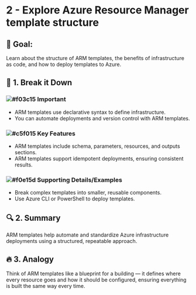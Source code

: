 # 2 - Explore Azure Resource Manager template structure

## 🎯 Goal:
Learn about the structure of ARM templates, the benefits of infrastructure as code, and how to deploy templates to Azure.

## 🧠 1. Break it Down
### ![#f03c15](https://placehold.co/15x15/f03c15/f03c15.png) **Important**
- ARM templates use declarative syntax to define infrastructure.
- You can automate deployments and version control with ARM templates.

### ![#c5f015](https://placehold.co/15x15/c5f015/c5f015.png) **Key Features**
- ARM templates include schema, parameters, resources, and outputs sections.
- ARM templates support idempotent deployments, ensuring consistent results.

### ![#f0e15d](https://placehold.co/15x15/f0e15d/f0e15d.png) **Supporting Details/Examples**
- Break complex templates into smaller, reusable components.
- Use Azure CLI or PowerShell to deploy templates.

## 🔍 2. Summary
ARM templates help automate and standardize Azure infrastructure deployments using a structured, repeatable approach.

## 🔥 3. Analogy
Think of ARM templates like a blueprint for a building — it defines where every resource goes and how it should be configured, ensuring everything is built the same way every time.
